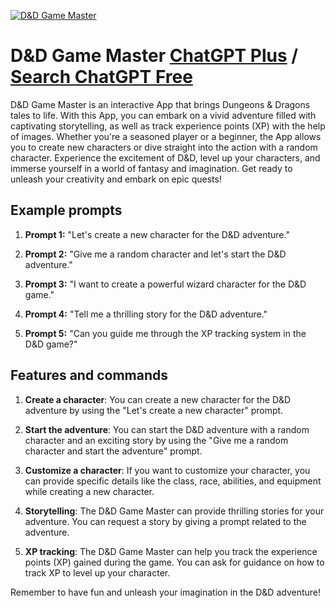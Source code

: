 
[![D&D Game Master](https://files.oaiusercontent.com/file-KIuZj3ARPavV41zfvroQDEG5?se=2123-10-17T09%3A58%3A41Z&sp=r&sv=2021-08-06&sr=b&rscc=max-age%3D31536000%2C%20immutable&rscd=attachment%3B%20filename%3Dcd21006c-5088-4c2d-9237-8c609df2ca28.png&sig=oCX5Myo7HZaILo0drYdyTiI6NSJKtPjZRfegzX0490A%3D)](https://chat.openai.com/g/g-n6OcUIKZn-d-d-game-master)

# D&D Game Master [ChatGPT Plus](https://chat.openai.com/g/g-n6OcUIKZn-d-d-game-master) / [Search ChatGPT Free](https://gptcall.net/index.html#/?search=D%26D%20Game%20Master)

D&D Game Master is an interactive App that brings Dungeons & Dragons tales to life. With this App, you can embark on a vivid adventure filled with captivating storytelling, as well as track experience points (XP) with the help of images. Whether you're a seasoned player or a beginner, the App allows you to create new characters or dive straight into the action with a random character. Experience the excitement of D&D, level up your characters, and immerse yourself in a world of fantasy and imagination. Get ready to unleash your creativity and embark on epic quests!

## Example prompts

1. **Prompt 1:** "Let's create a new character for the D&D adventure."

2. **Prompt 2:** "Give me a random character and let's start the D&D adventure."

3. **Prompt 3:** "I want to create a powerful wizard character for the D&D game."

4. **Prompt 4:** "Tell me a thrilling story for the D&D adventure."

5. **Prompt 5:** "Can you guide me through the XP tracking system in the D&D game?"

## Features and commands

1. **Create a character**: You can create a new character for the D&D adventure by using the "Let's create a new character" prompt.

2. **Start the adventure**: You can start the D&D adventure with a random character and an exciting story by using the "Give me a random character and start the adventure" prompt.

3. **Customize a character**: If you want to customize your character, you can provide specific details like the class, race, abilities, and equipment while creating a new character.

4. **Storytelling**: The D&D Game Master can provide thrilling stories for your adventure. You can request a story by giving a prompt related to the adventure.

5. **XP tracking**: The D&D Game Master can help you track the experience points (XP) gained during the game. You can ask for guidance on how to track XP to level up your character.

Remember to have fun and unleash your imagination in the D&D adventure!


